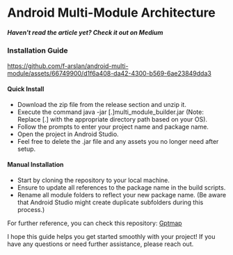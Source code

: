 # Android Multi-Module Architecture

##### Haven't read the article yet? Check it out on Medium

### Installation Guide

https://github.com/f-arslan/android-multi-module/assets/66749900/d1f6a408-da42-4300-b569-6ae23849dda3

#### Quick Install
- Download the zip file from the release section and unzip it.
- Execute the command java -jar [.\]multi_module_builder.jar (Note: Replace [.\] with the appropriate directory path based on your OS).
- Follow the prompts to enter your project name and package name.
- Open the project in Android Studio.
- Feel free to delete the .jar file and any assets you no longer need after setup.

#### Manual Installation
- Start by cloning the repository to your local machine.
- Ensure to update all references to the package name in the build scripts.
- Rename all module folders to reflect your new package name. (Be aware that Android Studio might create duplicate subfolders during this process.)

For further reference, you can check this repository: [Gptmap](https://github.com/f-arslan/GptMap)

I hope this guide helps you get started smoothly with your project! If you have any questions or need further assistance, please reach out.
